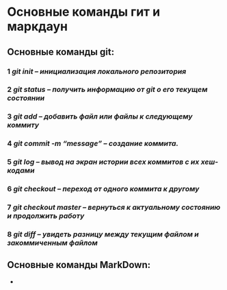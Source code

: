 # **Основные команды гит и маркдаун**
## **Основные команды git:** 
### 1   *git init – инициализация локального репозитория*  

### 2 *git status – получить информацию от git о его текущем состоянии*

### 3 *git add – добавить файл или файлы к следующему коммиту*

### 4 *git commit -m “message” – создание коммита.*

### 5 *git log – вывод на экран истории всех коммитов с их хеш-кодами*

### 6 *git checkout – переход от одного коммита к другому*

### 7 *git checkout master – вернуться к актуальному состоянию и продолжить работу*

### 8 *git diff – увидеть разницу между текущим файлом и закоммиченным файлом*  

## **Основные команды MarkDown:**

* 